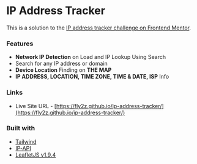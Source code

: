 # IP Address Tracker

This is a solution to the [IP address tracker challenge on Frontend Mentor](https://www.frontendmentor.io/challenges/ip-address-tracker-I8-0yYAH0).

### Features
- **Network IP Detection** on Load and IP Lookup Using Search
- Search for any IP address or domain
- **Device Location** Finding on **THE MAP**
- **IP ADDRESS, LOCATION, TIME ZONE, TIME & DATE, ISP** Info


### Links

- Live Site URL - [https://fly2z.github.io/ip-address-tracker/](https://fly2z.github.io/ip-address-tracker/)

### Built with

- [Tailwind](https://tailwindcss.com/)
- [IP-API](https://ip-api.com/)
- [LeafletJS v1.9.4](https://leafletjs.com/)
